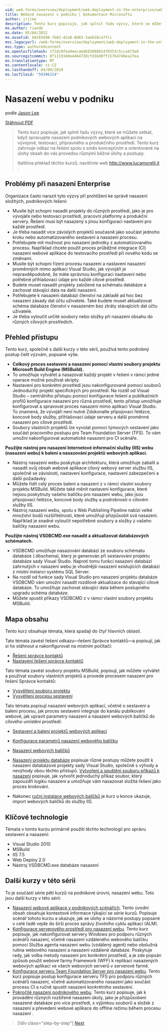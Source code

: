```yaml
---
uid: web-forms/overview/deployment/web-deployment-in-the-enterprise/web-deployment-in-the-enterprise
title: Webové nasazení v podniku | Dokumentace Microsoftu
author: jrjlee
description: Tento kurz popisuje, jak splnit řadu výzvy, které se můžete setkat, když spravujete nasazení podnikových webových aplikací na devel...
ms.author: riande
ms.date: 05/04/2012
ms.assetid: b8283698-7b82-42a8-8d83-3aeb18ca7fcc
msc.legacyurl: /web-forms/overview/deployment/web-deployment-in-the-enterprise/web-deployment-in-the-enterprise
msc.type: authoredcontent
ms.openlocfilehash: 1f2dc0fea9eeca64b9389881470353c5cca473e0
ms.sourcegitcommit: 0f1119340e4464720cfd16d0ff15764746ea1fea
ms.translationtype: MT
ms.contentlocale: cs-CZ
ms.lasthandoff: 04/09/2019
ms.locfileid: "59396314"
---
```

# <a name="web-deployment-in-the-enterprise"></a>Nasazení webu v podniku

podle [Jason Lee](https://github.com/jrjlee)

[Stáhnout PDF](https://msdnshared.blob.core.windows.net/media/MSDNBlogsFS/prod.evol.blogs.msdn.com/CommunityServer.Blogs.Components.WeblogFiles/00/00/00/63/56/8130.DeployingWebAppsInEnterpriseScenarios.pdf)

> Tento kurz popisuje, jak splnit řadu výzvy, které se můžete setkat, když spravujete nasazení podnikových webových aplikací na vývojové, testovací, přípravného a produkčního prostředí. Tento kurz zahrnuje odkaz na řešení spolu s směs koncepčním a orientované na úlohy obsah do vás provedou různými běžné úlohy a postupy.
> 
> Italština překlad těchto kurzů, navštivte web [ http://www.lucamorelli.it ](http://www.lucamorelli.it).


## <a name="enterprise-deployment-challenges"></a>Problémy při nasazení Enterprise

Organizace často narazit tyto výzvy při prohlížení ke správě nasazení složitých, podnikových řešení:

- Musíte být schopni nasadit projekty do různých prostředí, jako je pro vývojáře nebo testovací prostředí, pracovní platformy a produkční servery. Řešení musí být nasazený s jinou konfiguraci nastavení pro každé prostředí.
- Je třeba nasadit více závislých projektů současně jako součást jednoho kroku nebo automatizovaného sestavení a nasazení procesu.
- Potřebujete mít možnost pro nasazení jednotky z automatizovaného procesu. Například chcete použít proces průběžné integrace (CI) nasazení webové aplikace do testovacího prostředí při nového kódu se změnami.
- Musíte být schopni řízení procesu nasazení a nastavení nasazení proměnných mimo aplikaci Visual Studio, jak vývojáři je nepravděpodobné, že máte správnou konfiguraci nastavení nebo potřebné přihlašovací údaje pro každé cílové prostředí.
- Budete muset nasadit projekty založené na schématu databáze a zachovat stávající data na další nasazení.
- Potřebujete k nasazení databází členství na základě ad hoc bez nasazení zásady dat účtu uživatele. Také budete muset aktualizovat schéma databáze členství v nasazeném bez ztráty stávajících dat účtu uživatele.
- Je třeba vyloučit určité soubory nebo složky při nasazení obsahu do různých cílových prostředích.

## <a name="overview-of-approach"></a>Přehled přístupu

Tento kurz, společně s další kurzy v této sérii, používá tento podrobný postup čelit výzvám, popsané výše.

- **Celkový proces sestavení a nasazení pomocí vlastní soubory projektu Microsoft Build Engine (MSBuild).**
- To umožňuje vytvářet a nasazovat každý projekt v řešení v rámci jediné operace možné používat skripty.
- Nastavení pro konkrétní prostředí jsou nakonfigurované pomocí souborů Jednoduchý projekt specifických pro prostředí. Na rozdíl od Visual Studio – centrálního přístupu pomocí konfigurace řešení a publikačních profilů konfigurace nasazení pro různá prostředí, tento přístup umožňuje konfigurovat a spravovat proces nasazení mimo aplikaci Visual Studio. To znamená, že vývojáři není nutné Zdokonalte připojovací řetězce, koncové body služby, přihlašovací údaje serveru a další proměnné nasazení pro cílové prostředí.
- Soubory vlastních projektů lze vyvolat pomocí týmových sestavení jako součást pracovního postupu pro Team Foundation Server (TFS). To vám umožní nakonfigurovat automatické nasazení pro CI scénáře.

**Použijte nástroj pro nasazení Internetové informační služby (IIS) webu (nasazení webu) k balení a nasazování projektů webových aplikací.**

- Nástroj nasazení webu poskytuje architekturu, která umožňuje zabalit a nasadit svůj obsah webové aplikace cílový webový server službu IIS, společně se závislosti, nastavení konfigurace, nastavení zabezpečení a další požadavky.
- Můžete řídit celý proces balení a nasazení z v rámci vlastní soubory projektu MSBuild. Můžete také měnit nastavení konfigurace, které nejsou poskytnuty vašeho balíčku pro nasazení webu, jako jsou připojovací řetězce, koncové body služby a podrobnosti o cílovém služby IIS.
- Nástroj nasazení webu, spolu s Web Publishing Pipeline nabízí velké množství bodů rozšiřitelnosti, které umožňují přizpůsobit svá nasazení. Například je snadné vyloučit nepotřebné soubory a složky z vašeho balíčky nasazení webu.

**Použijte nástroj VSDBCMD.exe nasadit a aktualizovat databázových schématech.**

- VSDBCMD umožňuje nasazování databází ze souboru schématu databáze (.dbschema), který je generován při sestavování projektu databáze sady Visual Studio. Naproti tomu funkcí nasazení databází zahrnutých v nasazení webu je vhodnější nasazení existujících databází z místní instanci systému SQL Server.
- Na rozdíl od funkce sady Visual Studio pro nasazení projektu databáze VSDBCMD vám umožní nasadit rozdílové aktualizace do stávající cílové databáze. To umožňuje zachovat stávající data během postupného upgradu schéma databáze.
- Můžete spustit příkazy VSDBCMD z v rámci vlastní soubory projektu MSBuild.

## <a name="content-map"></a>Mapa obsahu

Tento kurz obsahuje témata, která spadají do čtyř hlavních oblastí.

Tato témata zavést řešení odkazu&#x2014;řešení Správce kontaktů&#x2014;a popisují, jak si ho stáhnout a nakonfigurovat na místním počítači:

- [Řešení správce kontaktů](the-contact-manager-solution.md)
- [Nastavení řešení správce kontaktů](setting-up-the-contact-manager-solution.md)

Tato témata zavést soubory projektu MSBuild, popisují, jak můžete vytvářet a používat soubory vlastních projektů a provede procesem nasazení pro řešení Správce kontaktů:

- [Vysvětlení souboru projektu](understanding-the-project-file.md)
- [Vysvětlení procesu sestavení](understanding-the-build-process.md)

Tato témata popisují nasazení webových aplikací, včetně o sestavení a balení procesu, jak proces sestavení integruje do kanálu publikování webové, jak upravit parametry nasazení a nasazení webových balíčků do cílového umístění prostředí:

- [Sestavení a balení projektů webových aplikací](building-and-packaging-web-application-projects.md)
- [Konfigurace parametrů nasazení webového balíčku](configuring-parameters-for-web-package-deployment.md)
- [Nasazení webových balíčků](deploying-web-packages.md)

- [Nasazení projektu databáze](deploying-database-projects.md) popisuje různé postupy můžete použít k nasazení databázové projekty sady Visual Studio, společně s výhody a nevýhody obou těchto přístupů. [Vytvoření a spuštění souboru příkazů k nasazení](creating-and-running-a-deployment-command-file.md) popisuje, jak vytvořit jednoduchý příkaz soubor, který zapouzdří logiku nasazení a umožňuje vám nasazovat složitá řešení jako proces krokování.
- Nakonec [ruční instalace webových balíčků](manually-installing-web-packages.md) je kurz u konce ukazuje, import webových balíčků do služby IIS.

## <a name="key-technologies"></a>Klíčové technologie

Témata v tomto kurzu primárně použití těchto technologií pro správu sestavení a nasazení:

- Visual Studio 2010
- MSBuild
- IIS 7.5
- Web Deploy 2.0
- Nástroj VSDBCMD.exe databáze nasazení

## <a name="other-tutorials-in-this-series"></a>Další kurzy v této sérii

To je součástí série pěti kurzů na podnikové úrovni, nasazení webu. Toto jsou další kurzy v této sérii:

- [Nasazení webové aplikace v podnikových scénářích](../deploying-web-applications-in-enterprise-scenarios/deploying-web-applications-in-enterprise-scenarios.md). Tento úvodní obsah obsahuje kontextové informace týkající se série kurzů. Popisuje scénář tohoto kurzu a ukazuje, jak se úlohy a názorné postupy popsané v celé řadě vejde do širší proces správy životního cyklu aplikací (ALM).
- [Konfigurace serverového prostředí pro nasazení webu](../configuring-server-environments-for-web-deployment/configuring-server-environments-for-web-deployment.md). Tento kurz popisuje, jak nakonfigurovat servery Windows pro podporu různých scénářů nasazení, včetně nasazení vzdáleného webového balíčku pomocí Služba agenta nasazení webu (vzdálený agent) nebo obslužná rutina webového nasazení a nasazení vzdálené databáze. Poskytuje rady, jak volba metody nasazení pro konkrétní prostředí, a je zde popsán způsob použít webové farmy Framework (WFF) k replikaci nasazených webových aplikací ve všech webových serverů v serverové farmě.
- [Konfigurace serveru Team Foundation Server pro nasazení webu](../configuring-team-foundation-server-for-web-deployment/configuring-team-foundation-server-for-web-deployment.md). Tento kurz popisuje postup konfigurace serveru TFS pro podporu různých scénářů nasazení, včetně automatizovaného nasazení jako součást procesu CI a ručně spustit nasazení konkrétního sestavení.
- [Pokročilé nasazení podnikového webu](../advanced-enterprise-web-deployment/advanced-enterprise-web-deployment.md). Tento kurz popisuje, jak k provádění různých rozšířené nasazení úkoly, jako je přizpůsobení nasazené databáze pro více prostředí, s výjimkou souborů a složek z nasazení a převedení webové aplikace do offline režimu během procesu nasazení .

> [!div class="step-by-step"]
> [Next](the-contact-manager-solution.md)
